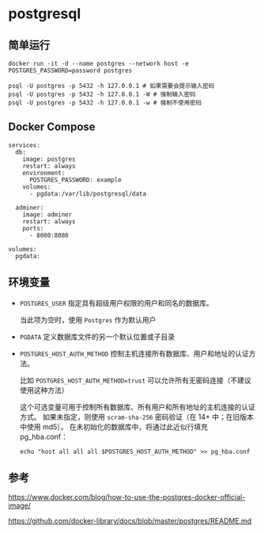 # postgresql

## 简单运行
```
docker run -it -d --name postgres --network host -e POSTGRES_PASSWORD=password postgres

psql -U postgres -p 5432 -h 127.0.0.1 # 如果需要会提示输入密码
psql -U postgres -p 5432 -h 127.0.0.1 -W # 强制输入密码
psql -U postgres -p 5432 -h 127.0.0.1 -w # 强制不使用密码
```

## Docker Compose
```
services:
  db:
    image: postgres
    restart: always
    environment:
      POSTGRES_PASSWORD: example
    volumes:
      - pgdata:/var/lib/postgresql/data 
 
  adminer:
    image: adminer
    restart: always
    ports:
      - 8080:8080
 
volumes:
  pgdata:
```

## 环境变量
- `POSTGRES_USER` 指定具有超级用户权限的用户和同名的数据库。

  当此项为空时，使用 `Postgres` 作为默认用户

- `PGDATA` 定义数据库文件的另一个默认位置或子目录
- `POSTGRES_HOST_AUTH_METHOD` 控制主机连接所有数据库、用户和地址的认证方法。

  比如 `POSTGRES_HOST_AUTH_METHOD=trust` 可以允许所有无密码连接（不建议使用这种方法）

  这个可选变量可用于控制所有数据库、所有用户和所有地址的主机连接的认证方式。 如果未指定，则使用 `scram-sha-256` 密码验证（在 14+ 中；在旧版本中使用 md5）。 在未初始化的数据库中，将通过此近似行填充 pg_hba.conf：

  ```
  echo "host all all all $POSTGRES_HOST_AUTH_METHOD" >> pg_hba.conf
  ```

## 参考
https://www.docker.com/blog/how-to-use-the-postgres-docker-official-image/

https://github.com/docker-library/docs/blob/master/postgres/README.md
